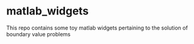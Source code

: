 # matlab_widgets
This repo contains some toy matlab widgets pertaining to the solution of boundary value problems 
